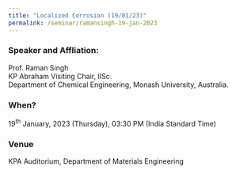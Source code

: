 ```yaml
---
title: "Localized Corrosion (19/01/23)"
permalink: /seminar/ramansingh-19-jan-2023
---
```

### Speaker and Affliation:
Prof. Raman Singh<br>
KP Abraham Visiting Chair, IISc. <br>
Department of Chemical Engineering, Monash University, Australia.

### When?
19<sup>th</sup> January, 2023 (Thursday), 03:30 PM (India Standard Time)

### Venue
KPA Auditorium, Department of Materials Engineering